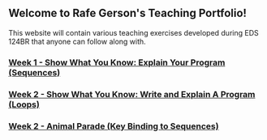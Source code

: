 ## Welcome to Rafe Gerson's Teaching Portfolio!

This website will contain various teaching exercises developed during EDS 124BR that anyone can follow along with.

### [Week 1 - Show What You Know: Explain Your Program (Sequences)](https://drive.google.com/file/d/1zIyvBBQj3ZsZV0TUq21XRjnYhQE2Ij07/view?usp=sharing)

### [Week 2 - Show What You Know: Write and Explain A Program (Loops)](https://drive.google.com/file/d/1WXNImYbLeMEKq9apu4E0Celdx-uJ6sxP/view?usp=drive_link)

### [Week 2 - Animal Parade (Key Binding to Sequences)](https://drive.google.com/file/d/1dYn1MoyxbUNaAMX9Oh2k-JgyniKocYEr/view?usp=drive_link)
